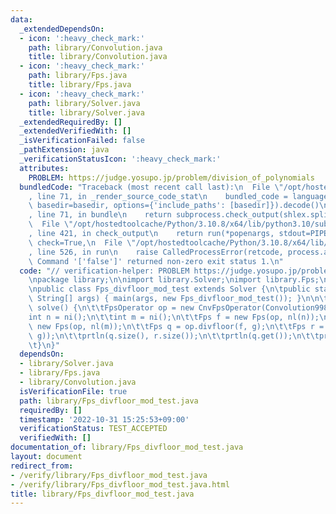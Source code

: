 ```yaml
---
data:
  _extendedDependsOn:
  - icon: ':heavy_check_mark:'
    path: library/Convolution.java
    title: library/Convolution.java
  - icon: ':heavy_check_mark:'
    path: library/Fps.java
    title: library/Fps.java
  - icon: ':heavy_check_mark:'
    path: library/Solver.java
    title: library/Solver.java
  _extendedRequiredBy: []
  _extendedVerifiedWith: []
  _isVerificationFailed: false
  _pathExtension: java
  _verificationStatusIcon: ':heavy_check_mark:'
  attributes:
    PROBLEM: https://judge.yosupo.jp/problem/division_of_polynomials
  bundledCode: "Traceback (most recent call last):\n  File \"/opt/hostedtoolcache/Python/3.10.8/x64/lib/python3.10/site-packages/onlinejudge_verify/documentation/build.py\"\
    , line 71, in _render_source_code_stat\n    bundled_code = language.bundle(stat.path,\
    \ basedir=basedir, options={'include_paths': [basedir]}).decode()\n  File \"/opt/hostedtoolcache/Python/3.10.8/x64/lib/python3.10/site-packages/onlinejudge_verify/languages/user_defined.py\"\
    , line 71, in bundle\n    return subprocess.check_output(shlex.split(command))\n\
    \  File \"/opt/hostedtoolcache/Python/3.10.8/x64/lib/python3.10/subprocess.py\"\
    , line 421, in check_output\n    return run(*popenargs, stdout=PIPE, timeout=timeout,\
    \ check=True,\n  File \"/opt/hostedtoolcache/Python/3.10.8/x64/lib/python3.10/subprocess.py\"\
    , line 526, in run\n    raise CalledProcessError(retcode, process.args,\nsubprocess.CalledProcessError:\
    \ Command '['false']' returned non-zero exit status 1.\n"
  code: "// verification-helper: PROBLEM https://judge.yosupo.jp/problem/division_of_polynomials\n\
    \npackage library;\n\nimport library.Solver;\nimport library.Fps;\nimport library.Convolution;\n\
    \npublic class Fps_divfloor_mod_test extends Solver {\n\tpublic static void main(final\
    \ String[] args) { main(args, new Fps_divfloor_mod_test()); }\n\n\tpublic void\
    \ solve() {\n\t\tFpsOperator op = new CnvFpsOperator(Convolution998.cnv);\n\t\t\
    int n = ni();\n\t\tint m = ni();\n\t\tFps f = new Fps(op, nl(n));\n\t\tFps g =\
    \ new Fps(op, nl(m));\n\t\tFps q = op.divfloor(f, g);\n\t\tFps r = op.shrink(op.mod(f,\
    \ g));\n\t\tprtln(q.size(), r.size());\n\t\tprtln(q.get());\n\t\tprtln(r.get());\n\
    \t}\n}"
  dependsOn:
  - library/Solver.java
  - library/Fps.java
  - library/Convolution.java
  isVerificationFile: true
  path: library/Fps_divfloor_mod_test.java
  requiredBy: []
  timestamp: '2022-10-31 15:25:53+09:00'
  verificationStatus: TEST_ACCEPTED
  verifiedWith: []
documentation_of: library/Fps_divfloor_mod_test.java
layout: document
redirect_from:
- /verify/library/Fps_divfloor_mod_test.java
- /verify/library/Fps_divfloor_mod_test.java.html
title: library/Fps_divfloor_mod_test.java
---
```

